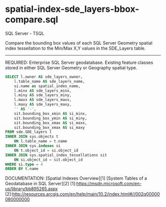 spatial-index-sde_layers-bbox-compare.sql
===================
SQL Server - TSQL

Compare the bounding box values of each SQL Server Geometry spatial index tessellation to the Min/Max X,Y values in the SDE_Layers table.

----------


REQUIRED:
Enterprise SQL Server geodatabase.
Existing feature classes stored in either SQL Server Geometry or Geography spatial type.

```sql
SELECT l.owner AS sde_layers_owner,
	l.table_name AS sde_layers_name,
	si.name as spatial_index_name, 
	l.minx AS sde_layers_minx, 
	l.miny AS sde_layers_miny, 
	l.maxx AS sde_layers_maxx, 
	l.maxy AS sde_layers_maxy,
	'' AS '-',
	sit.bounding_box_xmin AS si_minx,
	sit.bounding_box_ymin AS si_miny,
	sit.bounding_box_xmax AS si_maxx,
	sit.bounding_box_xmax AS si_maxy
FROM sde.SDE_layers l
INNER JOIN sys.objects t
	ON l.table_name = t.name
INNER JOIN sys.indexes si
	ON t.object_id = si.object_id
INNER JOIN sys.spatial_index_tessellations sit
	ON si.object_id = sit.object_id
WHERE si.type = 4
ORDER BY t.name
```
DOCUMENTATION:
[Spatial Indexes Overview][1]
[System Tables of a Geodatabase in SQL Server][2]
[1]:https://msdn.microsoft.com/en-us/library/bb895265.aspx
[2]:http://resources.arcgis.com/en/help/main/10.2/index.html#//002q00000080000000